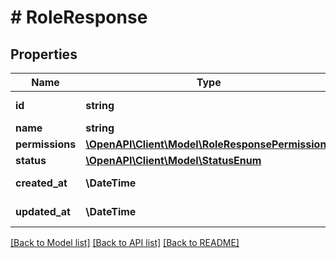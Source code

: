 # # RoleResponse

## Properties

Name | Type | Description | Notes
------------ | ------------- | ------------- | -------------
**id** | **string** | UUID role ID |
**name** | **string** | Role name |
**permissions** | [**\OpenAPI\Client\Model\RoleResponsePermissions**](RoleResponsePermissions.md) |  |
**status** | [**\OpenAPI\Client\Model\StatusEnum**](StatusEnum.md) |  |
**created_at** | **\DateTime** | UTC datetime |
**updated_at** | **\DateTime** | UTC datetime |

[[Back to Model list]](../../README.md#models) [[Back to API list]](../../README.md#endpoints) [[Back to README]](../../README.md)
